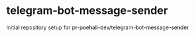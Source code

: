 # telegram-bot-message-sender

Initial repository setup for pr-poehali-dev/telegram-bot-message-sender